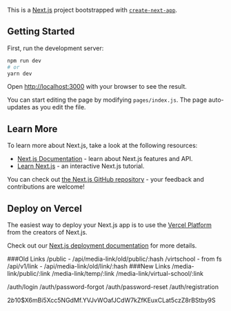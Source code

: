 This is a [Next.js](https://nextjs.org/) project bootstrapped with [`create-next-app`](https://github.com/vercel/next.js/tree/canary/packages/create-next-app).

## Getting Started

First, run the development server:

```bash
npm run dev
# or
yarn dev
```

Open [http://localhost:3000](http://localhost:3000) with your browser to see the result.

You can start editing the page by modifying `pages/index.js`. The page auto-updates as you edit the file.

## Learn More

To learn more about Next.js, take a look at the following resources:

- [Next.js Documentation](https://nextjs.org/docs) - learn about Next.js features and API.
- [Learn Next.js](https://nextjs.org/learn) - an interactive Next.js tutorial.

You can check out [the Next.js GitHub repository](https://github.com/vercel/next.js/) - your feedback and contributions are welcome!

## Deploy on Vercel

The easiest way to deploy your Next.js app is to use the [Vercel Platform](https://vercel.com/import?utm_medium=default-template&filter=next.js&utm_source=create-next-app&utm_campaign=create-next-app-readme) from the creators of Next.js.

Check out our [Next.js deployment documentation](https://nextjs.org/docs/deployment) for more details.


###Old Links
/public - /api/media-link/old/public/:hash
/virtschool - from fs
/api/v1/link - /api/media-link/old/link/:hash
###New Links
/media-link/public/:link
/media-link/temp/:link
/media-link/virtual-school/:link



/auth/login
/auth/password-forgot
/auth/password-reset
/auth/registration

$2b$10$X6mBi5Xcc5NGdMf.YVJvWOafJCdW7kZfKEuxCLat5czZ8rBStby9S
